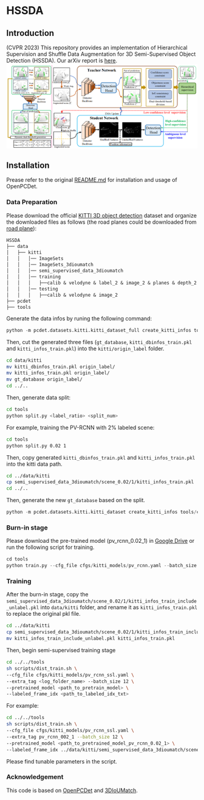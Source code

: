# HSSDA

## Introduction
(CVPR 2023) This repository provides an implementation of Hierarchical Supervision and Shuffle Data Augmentation for 3D Semi-Supervised Object Detection (HSSDA).
Our arXiv report is [here](https://arxiv.org/abs/2304.01464).
![image](pipeline.png)

## Installation
Prease refer to the original [README.md](https://github.com/open-mmlab/OpenPCDet/blob/master/docs/INSTALL.md) for installation and usage of OpenPCDet.

### Data Preparation
Please download the official [KITTI 3D object detection](http://www.cvlibs.net/datasets/kitti/eval_object.php?obj_benchmark=3d) dataset and organize the downloaded files as follows (the road planes could be downloaded from [road plane](https://drive.google.com/file/d/1d5mq0RXRnvHPVeKx6Q612z0YRO1t2wAp/view?usp=sharing)):

```
HSSDA
├── data
│   ├── kitti
│   │   │── ImageSets
│   │   │── ImageSets_3dioumatch
│   │   │── semi_supervised_data_3dioumatch
│   │   │── training
│   │   │   ├──calib & velodyne & label_2 & image_2 & planes & depth_2
│   │   │── testing
│   │   │   ├──calib & velodyne & image_2
├── pcdet
├── tools
```

Generate the data infos by runing the following command:

```python 
python -m pcdet.datasets.kitti.kitti_dataset_full create_kitti_infos tools/cfgs/dataset_configs/kitti_dataset.yaml
```

Then, cut the generated three files  (`gt_database`, `kitti_dbinfos_train.pkl` and `kitti_infos_train.pkl`) into the `kitti/origin_label` folder.

```bash
cd data/kitti
mv kitti_dbinfos_train.pkl origin_label/
mv kitti_infos_train.pkl origin_label/
mv gt_database origin_label/
cd ../..
```

Then, generate data split:

```bash
cd tools
python split.py <label_ratio> <split_num>
```

For example, training the PV-RCNN with 2% labeled scene:

```bash
cd tools
python split.py 0.02 1
```

Then, copy generated `kitti_dbinfos_train.pkl` and `kitti_infos_train.pkl` into the kitti data path.

```bash
cd ../data/kitti
cp semi_supervised_data_3dioumatch/scene_0.02/1/kitti_infos_train.pkl  ./
cd ../..
```

Then, generate the new `gt_database` based on the split.

```python 
python -m pcdet.datasets.kitti.kitti_dataset create_kitti_infos tools/cfgs/dataset_configs/kitti_dataset.yaml
```

### Burn-in stage

Please download the pre-trained model (pv_rcnn_0.02_1) in [Google Drive](https://drive.google.com/drive/folders/1bTE2OAlTA5vWJ4g9yhxkf_7qODSZjOpr) or run the following script for training.

```python 
cd tools
python train.py --cfg_file cfgs/kitti_models/pv_rcnn.yaml --batch_size 8 --workers 4 --extra_tag pv_rcnn_002_1
```

### Training

After the burn-in stage, copy the `semi_supervised_data_3dioumatch/scene_0.02/1/kitti_infos_train_include_unlabel.pkl` into `data/kitti` folder, and rename it as `kitti_infos_train.pkl` to replace the original pkl file.

```bash
cd ../data/kitti
cp semi_supervised_data_3dioumatch/scene_0.02/1/kitti_infos_train_include_unlabel.pkl  ./
mv kitti_infos_train_include_unlabel.pkl kitti_infos_train.pkl
```

Then, begin semi-supervised training stage

```bash
cd ../../tools
sh scripts/dist_train.sh \
--cfg_file cfgs/kitti_models/pv_rcnn_ssl.yaml \
--extra_tag <log_folder_name> --batch_size 12 \
--pretrained_model <path_to_pretrain_model> \
--labeled_frame_idx <path_to_labeled_idx_txt>
```

For example:
```bash
cd ../../tools
sh scripts/dist_train.sh \
--cfg_file cfgs/kitti_models/pv_rcnn_ssl.yaml \
--extra_tag pv_rcnn_002_1 --batch_size 12 \
--pretrained_model <path_to_pretrained_model_pv_rcnn_0.02_1> \
--labeled_frame_idx ../data/kitti/semi_supervised_data_3dioumatch/scene_0.02/1/label_idx.txt
```

Please find tunable parameters in the script.

### Acknowledgement
This code is based on [OpenPCDet](https://github.com/open-mmlab/OpenPCDet) and [3DIoUMatch](https://github.com/THU17cyz/3DIoUMatch-PVRCNN).

